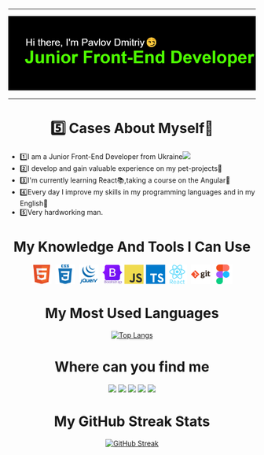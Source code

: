 <hr/>
<img src="https://github.com/DmitriyPavlov99/DmitriyPavlov99/blob/main/header.png" alt="Photo Profile">
<div id="header" align="center">
<hr/>

# 5️⃣ Cases About Myself📝


</div>


<ul>
<li>1️⃣I am a Junior Front-End Developer from Ukraine<img src="https://media.giphy.com/media/SuPpsJmHHjaBkOA55m/giphy.gif" width="24px"></li>
<li>2️⃣I develop and gain valuable experience on my pet-projects🧠</li>
<li>3️⃣I'm currently learning React📚,taking a course on the Angular📖</li>
<li>4️⃣Every day I improve my skills in my programming languages and in my English💫</li>
<li>5️⃣Very hardworking man.</li>
</ul>
<div id="header" align="center">

# My Knowledge And Tools I Can Use

<div>
<img src="https://github.com/devicons/devicon/blob/master/icons/html5/html5-original.svg" title="HTML5" alt="HTML" width="40" height="40"/>&nbsp;
<img src="https://github.com/devicons/devicon/blob/master/icons/css3/css3-plain-wordmark.svg"  title="CSS3" alt="CSS" width="40" height="40"/>&nbsp;
<img src="https://github.com/devicons/devicon/blob/master/icons/jquery/jquery-plain-wordmark.svg"  title="jQuery" alt="jQuery" width="40" height="40"/>&nbsp;
<img src="https://github.com/devicons/devicon/blob/master/icons/bootstrap/bootstrap-original-wordmark.svg" title="Bootstrap" **alt="bootstrap" width="40" height="40"/>
<img src="https://github.com/devicons/devicon/blob/master/icons/javascript/javascript-original.svg" title="Javascript" **alt="Javascript" width="40" height="40"/>
<img src="https://github.com/devicons/devicon/blob/master/icons/typescript/typescript-original.svg" title="Typescript" **alt="Typescript" width="40" height="40"/>
<img src="https://github.com/devicons/devicon/blob/master/icons/react/react-original-wordmark.svg" title="React" alt="React" width="40" height="40"/>&nbsp;
<img src="https://github.com/devicons/devicon/blob/master/icons/git/git-original-wordmark.svg" title="Git" **alt="Git" width="40" height="40"/>
<img src="https://github.com/devicons/devicon/blob/master/icons/figma/figma-original.svg" title="Git" **alt="Figma" width="40" height="40"/>
</div>


# My Most Used Languages

[![Top Langs](https://github-readme-stats.vercel.app/api/top-langs/?username=DmitriyPavlov99&layout=compact)](https://github.com/anuraghazra/github-readme-stats)

</div>
<div id="header" align="center">

# Where can you find me

<a href="https://www.linkedin.com/in/dmitriy-pavlov-27949b244/"><img src="https://img.shields.io/badge/LinkedIn-%20-blue"></a>
<a href="https://www.instagram.com/dimapavlov_/"><img src="https://img.shields.io/badge/Instagram-%20-orange"></a>
<a href="https://t.me/dima_pvl"><img src="https://img.shields.io/badge/Telegram-%20-informational"></a>
<a href="mailto:dimapavlov19dp99@gmail.com"><img src="https://img.shields.io/badge/Email-%20-success"></a>
<a href="https://www.facebook.com/dimapavlov23"><img src="https://img.shields.io/badge/Facebook-%20-bluviolet"></a>


# My GitHub Streak Stats


[![GitHub Streak](http://github-readme-streak-stats.herokuapp.com?user=DmitriyPavlov99&theme=dark&date_format=j%20M%5B%20Y%5D&background=000000)](https://git.io/streak-stats)



</div>







<!--
**DmitriyPavlov99/DmitriyPavlov99** is a ✨ _special_ ✨ repository because its `README.md` (this file) appears on your GitHub profile.

Here are some ideas to get you started:

- 🔭 I’m currently working on ...
- 🌱 I’m currently learning ...
- 👯 I’m looking to collaborate on ...
- 🤔 I’m looking for help with ...
- 💬 Ask me about ...
- 📫 How to reach me: ...
- 😄 Pronouns: ...
- ⚡ Fun fact: ...
-->
